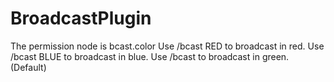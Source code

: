 BroadcastPlugin
===============

The permission node is bcast.color
Use /bcast RED to broadcast in red.
Use /bcast BLUE to broadcast in blue.
Use /bcast to broadcast in green. (Default)
